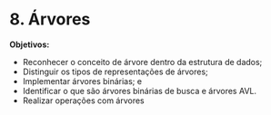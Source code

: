 # 8. Árvores

**Objetivos:**

* Reconhecer o conceito de árvore dentro da estrutura de dados;
* Distinguir os tipos de representações de árvores;
* Implementar árvores binárias; e
* Identificar o que são árvores binárias de busca e árvores AVL.
* Realizar operações com árvores

